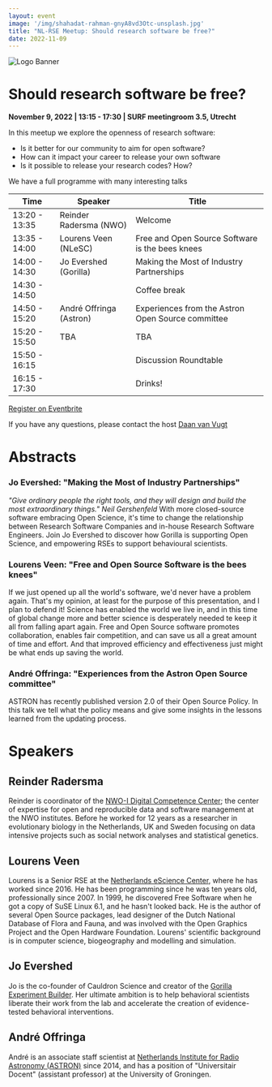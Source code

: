 ```yaml
---
layout: event
image: '/img/shahadat-rahman-gnyA8vd3Otc-unsplash.jpg'
title: "NL-RSE Meetup: Should research software be free?"
date: 2022-11-09
---
```


<!--break-->
![Logo Banner](/img/meetups/logo-banner.jpg)

# Should research software be free?
**November 9, 2022 | 13:15 - 17:30 | SURF meetingroom 3.5, Utrecht**

In this meetup we explore the openness of research software:

- Is it better for our community to aim for open software?
- How can it impact your career to release your own software
- Is it possible to release your research codes? How?

We have a full programme with many interesting talks

| Time | Speaker | Title |
|------|-------|---------|
| 13:20 - 13:35 | Reinder Radersma (NWO) | Welcome
| 13:35 - 14:00 | Lourens Veen (NLeSC) | Free and Open Source Software is the bees knees
| 14:00 - 14:30 | Jo Evershed (Gorilla) | Making the Most of Industry Partnerships
| 14:30 - 14:50 |             | Coffee break
| 14:50 - 15:20 | André Offringa (Astron)       | Experiences from the Astron Open Source committee
| 15:20 - 15:50 | TBA         | TBA
| 15:50 - 16:15 |             | Discussion Roundtable
| 16:15 - 17:30 |             | Drinks!

<a href="https://www.eventbrite.co.uk/e/nl-rse-meetup-should-research-software-be-free-tickets-430868077017" target="_blank">
<div class="btn btn-primary ">
Register on Eventbrite
</div>
</a>

If you have any questions, please contact the host [Daan van Vugt](mailto:dvanvugt@ignitioncomputing.com)


# Abstracts

### Jo Evershed: "Making the Most of Industry Partnerships"
*"Give ordinary people the right tools, and they will design and build the most extraordinary things." Neil Gershenfeld*
With more closed-source software embracing Open Science, it's time to change the relationship between Research Software Companies and in-house Research Software Engineers. Join Jo Evershed to discover how Gorilla is supporting Open Science, and empowering RSEs to support behavioural scientists.

### Lourens Veen: "Free and Open Source Software is the bees knees"
If we just opened up all the world's software, we'd never have a problem again. That's my opinion, at least for the purpose of this presentation, and I plan to defend it! Science has enabled the world we live in, and in this time of global change more and better science is desperately needed te keep it all from falling apart again. Free and Open Source software promotes collaboration, enables fair competition, and can save us all a great amount of time and effort. And that improved efficiency and effectiveness just might be what ends up saving the world.

### André Offringa: "Experiences from the Astron Open Source committee"
ASTRON has recently published version 2.0 of their Open Source Policy. In this talk we tell what the policy means and give some insights in the lessons learned from the updating process.

# Speakers

## Reinder Radersma
Reinder is coordinator of the [NWO-I Digital Competence Center](https://www.nwo-i.nl/en/nwo-i-projects/nwo-i-digital-competence-center/); the center of expertise for open and reproducible data and software management at the NWO institutes. Before he worked for 12 years as a researcher in evolutionary biology in the Netherlands, UK and Sweden focusing on data intensive projects such as social network analyses and statistical genetics.

## Lourens Veen
Lourens is a Senior RSE at the [Netherlands eScience Center](https://www.esciencecenter.nl/), where he has worked since 2016. He has been programming since he was ten years old, professionally since 2007. In 1999, he discovered Free Software when he got a copy of SuSE Linux 6.1, and he hasn't looked back. He is the author of several Open Source packages, lead designer of the Dutch National Database of Flora and Fauna, and was involved with the Open Graphics Project and the Open Hardware Foundation. Lourens' scientific background is in computer science, biogeography and modelling and simulation.

## Jo Evershed
Jo is the co-founder of Cauldron Science and creator of the [Gorilla Experiment Builder](https://gorilla.sc). Her ultimate ambition is to help behavioral scientists liberate their work from the lab and accelerate the creation of evidence-tested behavioral interventions.

## André Offringa
André is an associate staff scientist at [Netherlands Institute for Radio Astronomy (ASTRON)](http://www.astron.nl/) since 2014, and has a position of "Universitair Docent" (assistant professor) at the University of Groningen.
